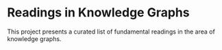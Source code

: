 # Readings in Knowledge Graphs

This project presents a curated list of fundamental readings in the area of knowledge graphs.
